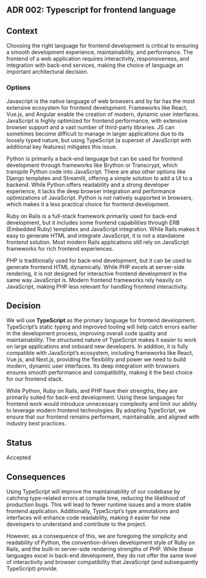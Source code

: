 ## ADR 002: Typescript for frontend language

## Context
Choosing the right language for frontend development is critical to ensuring a smooth development experience, maintainability, and performance. The frontend of a web application requires interactivity, responsiveness, and integration with back-end services, making the choice of language an important architectural decision.

### Options
Javascript is the native language of web browsers and by far has the most extensive ecosystem for frontend development. Frameworks like React, Vue.js, and Angular enable the creation of modern, dynamic user interfaces. JavaScript is highly optimized for frontend performance, with extensive browser support and a vast number of third-party libraries. JS can sometimes become difficult to manage in larger applications due to its loosely typed nature, but using TypeScript (a superset of JavaScript with additional key features) mitigates this issue.

Python is primarily a back-end language but can be used for frontend development through frameworks like Brython or Transcrypt, which transpile Python code into JavaScript. There are also other options like Django templates and Streamlit, offering a simple solution to add a UI to a backend. While Python offers readability and a strong developer experience, it lacks the deep browser integration and performance optimizations of JavaScript. Python is not natively supported in browsers, which makes it a less practical choice for frontend development.

Ruby on Rails is a full-stack framework primarily used for back-end development, but it includes some frontend capabilities through ERB (Embedded Ruby) templates and JavaScript integration. While Rails makes it easy to generate HTML and integrate JavaScript, it is not a standalone frontend solution. Most modern Rails applications still rely on JavaScript frameworks for rich frontend experiences.

PHP is traditionally used for back-end development, but it can be used to generate frontend HTML dynamically. While PHP excels at server-side rendering, it is not designed for interactive frontend development in the same way JavaScript is. Modern frontend frameworks rely heavily on JavaScript, making PHP less relevant for handling frontend interactivity.


## Decision

We will use **TypeScript** as the primary language for frontend development. TypeScript’s static typing and improved tooling will help catch errors earlier in the development process, improving overall code quality and maintainability. The structured nature of TypeScript makes it easier to work on large applications and onboard new developers. In addition, it is fully compatible with JavaScript’s ecosystem, including frameworks like React, Vue.js, and Next.js, providing the flexibility and power we need to build modern, dynamic user interfaces. Its deep integration with browsers ensures smooth performance and compatibility, making it the best choice for our frontend stack.

While Python, Ruby on Rails, and PHP have their strengths, they are primarily suited for back-end development. Using these languages for frontend work would introduce unnecessary complexity and limit our ability to leverage modern frontend technologies. By adopting TypeScript, we ensure that our frontend remains performant, maintainable, and aligned with industry best practices.

## Status

Accepted

## Consequences

Using TypeScript will improve the maintainability of our codebase by catching type-related errors at compile time, reducing the likelihood of production bugs. This will lead to fewer runtime issues and a more stable frontend application. Additionally, TypeScript’s type annotations and interfaces will enhance code readability, making it easier for new developers to understand and contribute to the project.

However, as a consequence of this, we are foregoing the simplicity and readability of Python, the convention-driven development style of Ruby on Rails, and the built-in server-side rendering strengths of PHP. While these languages excel in back-end development, they do not offer the same level of interactivity and browser compatibility that JavaScript (and subsequently TypeScript) provide.
